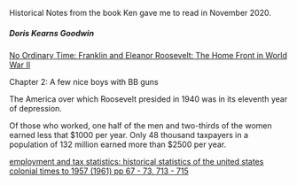 
Historical Notes from the book Ken gave me to read in November 2020.

##### Doris Kearns Goodwin   
[No Ordinary Time: Franklin and Eleanor Roosevelt: The Home Front in World War II](https://www.thriftbooks.com/w/no-ordinary-time-franklin-and-eleanor-roosevelt-the-home-front-in-world-war-ii_doris-kearns-goodwin/245738/item/4474260/#edition=2275617&idiq=2940521)

Chapter 2: A few nice boys with BB guns

The America over which Roosevelt presided in 1940 was in its eleventh year of depression.

Of those who worked, one half of the men and two-thirds of the women earned less that $1000 per year.  Only 48 thousand taxpayers in a population of 132 million earned more than $2500 per year.

[employment and tax statistics:  historical statistics of the united states colonial times to 1957 (1961) pp 67 - 73, 713 - 715](https://www.google.com/search?q=employment+and+tax+statistics%3A+historical+statistics+of+the+united+states+colonial+times+to+1957&oq=employment+and+tax+statistics%3A+historical+statistics+of+the+united+states+colonial+times+to+1957&aqs=chrome..69i57.857j0j7&sourceid=chrome&ie=UTF-8)
